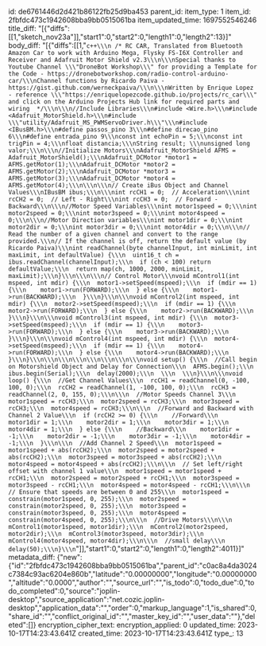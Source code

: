 id: de6761446d2d421b86122fb25d9ba453
parent_id: 
item_type: 1
item_id: 2fbfdc473c1942608bba9bb0515061ba
item_updated_time: 1697552546246
title_diff: "[{\"diffs\":[[1,\"sketch_nov23a\"]],\"start1\":0,\"start2\":0,\"length1\":0,\"length2\":13}]"
body_diff: "[{\"diffs\":[[1,\"````c++\\\n /* RC CAR, Translated from Bluetooth Amazon Car to work with Arduino Mega, Flysky FS-I6X Controller and Receiver and Adafruit Motor Shield v2.3\\\n\\\nSpecial thanks to Youtube Channel \\\"DroneBot Workshop\\\" for providing a Template for the Code - https://dronebotworkshop.com/radio-control-arduino-car/\\\nChannel functions by Ricardo Paiva - https://gist.github.com/werneckpaiva/\\\n\\\nWritten by Enrique Lopez - reference \\\"https://enriquelopezcode.github.io/projects/rc_car\\\" and click on the Arduino Projects Hub link for required parts and wiring  */\\\n\\\n//Include Libraries\\\n#include <Wire.h>\\\n#include <Adafruit_MotorShield.h>\\\n#include \\\"utility/Adafruit_MS_PWMServoDriver.h\\\"\\\n#include <IBusBM.h>\\\n#define passos_pino 3\\\n#define direcao_pino 6\\\n#define entrada_pino 9\\\nconst int echoPin = 5;\\\nconst int trigPin = 4;\\\nfloat distancia;\\\nString result; \\\nunsigned long valor;\\\n\\\n//Initialize Motors\\\nAdafruit_MotorShield AFMS = Adafruit_MotorShield();\\\nAdafruit_DCMotor *motor1 = AFMS.getMotor(1);\\\nAdafruit_DCMotor *motor2 = AFMS.getMotor(2);\\\nAdafruit_DCMotor *motor3 = AFMS.getMotor(3);\\\nAdafruit_DCMotor *motor4 = AFMS.getMotor(4);\\\n\\\n\\\n// Create iBus Object and Channel Values\\\nIBusBM ibus;\\\n\\\nint rcCH1 = 0;  // Acceleration\\\nint rcCH2 = 0;  // Left - Right\\\nint rcCH3 = 0;  // Forward - Backward\\\n\\\n//Motor Speed Variables\\\nint motor1speed = 0;\\\nint motor2speed = 0;\\\nint motor3speed = 0;\\\nint motor4speed = 0;\\\n\\\n//Motor Direction variables\\\nint motor1dir = 0;\\\nint motor2dir = 0;\\\nint motor3dir = 0;\\\nint motor4dir = 0;\\\n\\\n// Read the number of a given channel and convert to the range provided.\\\n// If the channel is off, return the default value (by Ricardo Paiva)\\\nint readChannel(byte channelInput, int minLimit, int maxLimit, int defaultValue) {\\\n  uint16_t ch = ibus.readChannel(channelInput);\\\n  if (ch < 100) return defaultValue;\\\n  return map(ch, 1000, 2000, minLimit, maxLimit);\\\n}\\\n\\\n\\\n// Control Motor\\\nvoid mControl1(int mspeed, int mdir) {\\\n  motor1->setSpeed(mspeed);\\\n  if (mdir == 1) {\\\n    motor1->run(FORWARD);\\\n  } else {\\\n    motor1->run(BACKWARD);\\\n  }\\\n}\\\n\\\nvoid mControl2(int mspeed, int mdir) {\\\n  motor2->setSpeed(mspeed);\\\n  if (mdir == 1) {\\\n    motor2->run(FORWARD);\\\n  } else {\\\n    motor2->run(BACKWARD);\\\n  }\\\n}\\\n\\\nvoid mControl3(int mspeed, int mdir) {\\\n  motor3->setSpeed(mspeed);\\\n  if (mdir == 1) {\\\n    motor3->run(FORWARD);\\\n  } else {\\\n    motor3->run(BACKWARD);\\\n  }\\\n}\\\n\\\nvoid mControl4(int mspeed, int mdir) {\\\n  motor4->setSpeed(mspeed);\\\n  if (mdir == 1) {\\\n    motor4->run(FORWARD);\\\n  } else {\\\n    motor4->run(BACKWARD);\\\n  }\\\n}\\\n\\\n\\\n\\\n\\\n\\\n\\\n\\\nvoid setup() {\\\n  //Call begin on Motorshield Object and Delay for Connection\\\n  AFMS.begin();\\\n  ibus.begin(Serial);\\\n  delay(2000);\\\n  \\\n  \\\n}\\\n\\\nvoid loop() {\\\n  //Get Channel Values\\\n  rcCH1 = readChannel(0, -100, 100, 0);\\\n  rcCH2 = readChannel(1, -100, 100, 0);\\\n  rcCH3 = readChannel(2, 0, 155, 0);\\\n\\\n  //Motor Speeds Channel 3\\\n  motor1speed = rcCH3;\\\n  motor2speed = rcCH3;\\\n  motor3speed = rcCH3;\\\n  motor4speed = rcCH3;\\\n\\\n  //Forward and Backward with Channel 2 Value\\\n  if (rcCH2 >= 0) {\\\n    //Forward\\\n    motor1dir = 1;\\\n    motor2dir = 1;\\\n    motor3dir = 1;\\\n    motor4dir = 1;\\\n  } else {\\\n    //Backward\\\n    motor1dir = -1;\\\n    motor2dir = -1;\\\n    motor3dir = -1;\\\n    motor4dir = -1;\\\n  }\\\n\\\n  //Add Channel 2 Speed\\\n  motor1speed = motor1speed + abs(rcCH2);\\\n  motor2speed = motor2speed + abs(rcCH2);\\\n  motor3speed = motor3speed + abs(rcCH2);\\\n  motor4speed = motor4speed + abs(rcCH2);\\\n\\\n  // Set left/right offset with channel 1 value\\\n  motor1speed = motor1speed + rcCH1;\\\n  motor2speed = motor2speed + rcCH1;\\\n  motor3speed = motor3speed - rcCH1;\\\n  motor4speed = motor4speed - rcCH1;\\\n\\\n  // Ensure that speeds are between 0 and 255\\\n  motor1speed = constrain(motor1speed, 0, 255);\\\n  motor2speed = constrain(motor2speed, 0, 255);\\\n  motor3speed = constrain(motor3speed, 0, 255);\\\n  motor4speed = constrain(motor4speed, 0, 255);\\\n\\\n  //Drive Motors\\\n\\\n  mControl1(motor1speed, motor1dir);\\\n  mControl2(motor2speed, motor2dir);\\\n  mControl3(motor3speed, motor3dir);\\\n  mControl4(motor4speed, motor4dir);\\\n\\\n  //small delay\\\n  delay(50);\\\n}\\\n````\"]],\"start1\":0,\"start2\":0,\"length1\":0,\"length2\":4011}]"
metadata_diff: {"new":{"id":"2fbfdc473c1942608bba9bb0515061ba","parent_id":"c0ac8a4da3024c7384c93ac6204e860b","latitude":"0.00000000","longitude":"0.00000000","altitude":"0.0000","author":"","source_url":"","is_todo":0,"todo_due":0,"todo_completed":0,"source":"joplin-desktop","source_application":"net.cozic.joplin-desktop","application_data":"","order":0,"markup_language":1,"is_shared":0,"share_id":"","conflict_original_id":"","master_key_id":"","user_data":""},"deleted":[]}
encryption_cipher_text: 
encryption_applied: 0
updated_time: 2023-10-17T14:23:43.641Z
created_time: 2023-10-17T14:23:43.641Z
type_: 13
